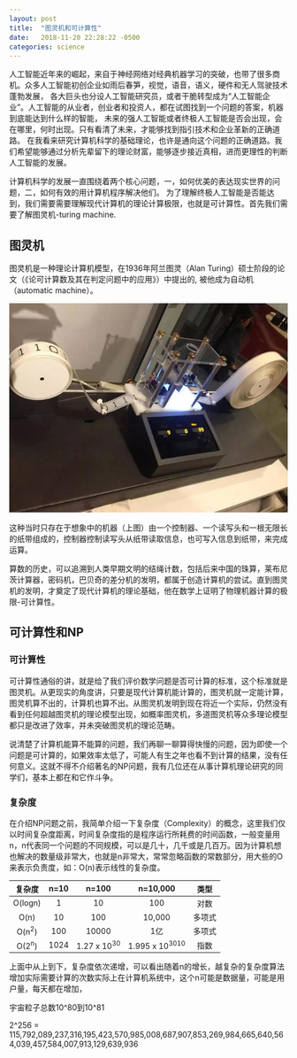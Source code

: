 ```yaml
---
layout: post
title:  "图灵机和可计算性"
date:   2018-11-20 22:28:22 -0500
categories: science
---
```


人工智能近年来的崛起，来自于神经网络对经典机器学习的突破，也带了很多商机。众多人工智能初创企业如雨后春笋，视觉，语音，语义，硬件和无人驾驶技术蓬勃发展，
各大巨头也分设人工智能研究员，或者干脆转型成为“人工智能企业”。人工智能的从业者，创业者和投资人，都在试图找到一个问题的答案，机器到底能达到什么样的智能，
未来的强人工智能或者终极人工智能是否会出现，会在哪里，何时出现。只有看清了未来，才能够找到指引技术和企业革新的正确道路。
在我看来研究计算机科学的基础理论，也许是通向这个问题的正确道路。我们希望能够通过分析先辈留下的理论财富，能够逐步接近真相，进而更理性的判断人工智能的发展。

计算机科学的发展一直围绕着两个核心问题，一，如何优美的表达现实世界的问题，二，如何有效的用计算机程序解决他们。
为了理解终极人工智能是否能达到，我们需要需要理解现代计算机的理论计算极限，也就是可计算性。首先我们需要了解图灵机-turing machine.

## 图灵机
图灵机是一种理论计算机模型，在1936年阿兰图灵（Alan Turing）硕士阶段的论文（《论可计算数及其在判定问题中的应用》）中提出的, 被他成为自动机（automatic machine）。

![From Wikipedia](turingmachine.jpg)

这种当时只存在于想象中的机器（上图）由一个控制器、一个读写头和一根无限长的纸带组成的，控制器控制读写头从纸带读取信息，也可写入信息到纸带，来完成运算。

算数的历史，可以追溯到人类早期文明的结绳计数，包括后来中国的珠算，莱布尼茨计算器，密码机，巴贝奇的差分机的发明，都属于创造计算机的尝试。直到图灵机的发明，才奠定了现代计算机的理论基础，他在数学上证明了物理机器计算的极限-可计算性。

## 可计算性和NP

### 可计算性
可计算性通俗的讲，就是给了我们评价数学问题是否可计算的标准，这个标准就是图灵机。从更现实的角度讲，只要是现代计算机能计算的，图灵机就一定能计算，图灵机算不出的，计算机也算不出。从图灵机发明到现在将近一个实际，仍然没有看到任何超越图灵机的理论模型出现，如概率图灵机，多道图灵机等众多理论模型都只是改进了效率，并未突破图灵机的理论范畴。

说清楚了计算机能算不能算的问题，我们再聊一聊算得快慢的问题，因为即使一个问题是可计算的，如果效率太低了，可能人有生之年也看不到计算的结果，没有任何意义。这就不得不介绍著名的NP问题，我有几位还在从事计算机理论研究的同学们，基本上都在和它作斗争。

### 复杂度
在介绍NP问题之前，我简单介绍一下复杂度（Complexity）的概念，这里我们仅以时间复杂度距离，时间复杂度指的是程序运行所耗费的时间函数，一般变量用n，n代表同一个问题的不同规模，可以是几十，几千或是几百万。因为计算机想也解决的数量级非常大，也就是n非常大，常常忽略函数的常数部分，用大些的O来表示负责度，如：O(n)表示线性的复杂度。

|      复杂度      | n=10 | n=100 | n=10,000 |  类型  |
|:----------------:|:----:|:------:|:----------:|:------:|
|      O(logn)     |   1   |    10    |     100       |   对数     |
|       O(n)       |   10   |   100     |    10,000        | 多项式 |
| O(n<sup>2</sup>) |    100  |    10000    |      1亿      | 多项式 |
| O(2<sup>n</sup>) |   1024   |     1.27 x 10<sup>30</sup>   |     1.995 x 10<sup>3010</sup>     |  指数  |

上面中从上到下，复杂度依次递增，可以看出随着n的增长，越复杂的复杂度算法增加实际需要计算的次数实际上在计算机系统中，这个n可能是数据量，可能是用户量，每天都在增加，

宇宙粒子总数10^80到10^81

2^256 = 115,792,089,237,316,195,423,570,985,008,687,907,853,269,984,665,640,564,039,457,584,007,913,129,639,936
